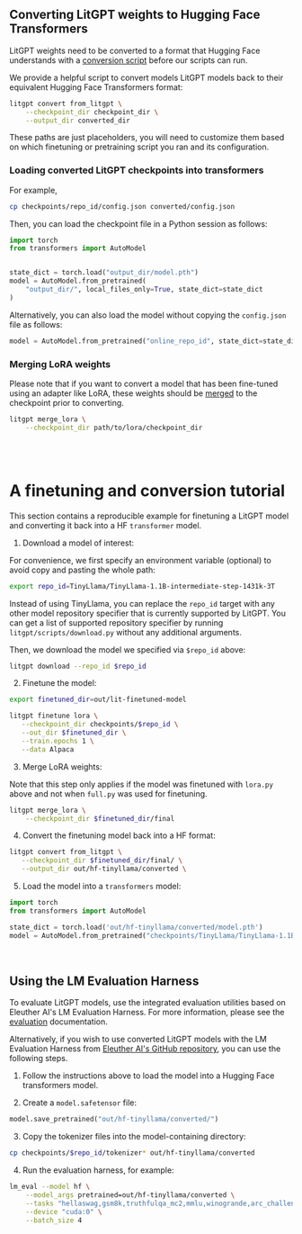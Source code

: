 ## Converting LitGPT weights to Hugging Face Transformers

LitGPT weights need to be converted to a format that Hugging Face understands with a [conversion script](../litgpt/scripts/convert_lit_checkpoint.py) before our scripts can run.

We provide a helpful script to convert models LitGPT models back to their equivalent Hugging Face Transformers format:

```sh
litgpt convert from_litgpt \
    --checkpoint_dir checkpoint_dir \
    --output_dir converted_dir
```

These paths are just placeholders, you will need to customize them based on which finetuning or pretraining script you ran and its configuration.

### Loading converted LitGPT checkpoints into transformers


For example,

```bash
cp checkpoints/repo_id/config.json converted/config.json
```

Then, you can load the checkpoint file in a Python session as follows:

```python
import torch
from transformers import AutoModel


state_dict = torch.load("output_dir/model.pth")
model = AutoModel.from_pretrained(
    "output_dir/", local_files_only=True, state_dict=state_dict
)
```

Alternatively, you can also load the model without copying the `config.json` file as follows:

```python
model = AutoModel.from_pretrained("online_repo_id", state_dict=state_dict)
```



### Merging LoRA weights

Please note that if you want to convert a model that has been fine-tuned using an adapter like LoRA, these weights should be [merged](../litgpt/scripts/merge_lora.py) to the checkpoint prior to converting.

```sh
litgpt merge_lora \
    --checkpoint_dir path/to/lora/checkpoint_dir
```

<br>
<br>

# A finetuning and conversion tutorial

This section contains a reproducible example for finetuning a LitGPT model and converting it back into a HF `transformer` model.

1. Download a model of interest:

For convenience, we first specify an environment variable (optional) to avoid copy and pasting the whole path:

```bash
export repo_id=TinyLlama/TinyLlama-1.1B-intermediate-step-1431k-3T
```

Instead of using TinyLlama, you can replace the `repo_id` target with any other model repository 
specifier that is currently supported by LitGPT. You can get a list of supported repository specifier
by running `litgpt/scripts/download.py` without any additional arguments.

Then, we download the model we specified via `$repo_id` above:

```bash
litgpt download --repo_id $repo_id
```

2. Finetune the model:


```bash
export finetuned_dir=out/lit-finetuned-model

litgpt finetune lora \
   --checkpoint_dir checkpoints/$repo_id \
   --out_dir $finetuned_dir \
   --train.epochs 1 \
   --data Alpaca
```

3. Merge LoRA weights:

Note that this step only applies if the model was finetuned with `lora.py` above and not when `full.py` was used for finetuning.

```bash
litgpt merge_lora \
    --checkpoint_dir $finetuned_dir/final
```


4. Convert the finetuning model back into a HF format:

```bash
litgpt convert from_litgpt \
   --checkpoint_dir $finetuned_dir/final/ \
   --output_dir out/hf-tinyllama/converted \
```


5. Load the model into a `transformers` model:

```python
import torch
from transformers import AutoModel

state_dict = torch.load('out/hf-tinyllama/converted/model.pth')
model = AutoModel.from_pretrained("checkpoints/TinyLlama/TinyLlama-1.1B-intermediate-step-1431k-3T", state_dict=state_dict)
```

&nbsp;
## Using the LM Evaluation Harness

To evaluate LitGPT models, use the integrated evaluation utilities based on Eleuther AI's LM Evaluation Harness. For more information, please see the [evaluation](evaluation.md) documentation.

Alternatively, if you wish to use converted LitGPT models with the LM Evaluation Harness from [Eleuther AI's GitHub repository](https://github.com/EleutherAI/lm-evaluation-harness), you can use the following steps.

1. Follow the instructions above to load the model into a Hugging Face transformers model.

2. Create a `model.safetensor` file:

```python
model.save_pretrained("out/hf-tinyllama/converted/")
```

3. Copy the tokenizer files into the model-containing directory:

```bash
cp checkpoints/$repo_id/tokenizer* out/hf-tinyllama/converted
```

4. Run the evaluation harness, for example:

```bash
lm_eval --model hf \
    --model_args pretrained=out/hf-tinyllama/converted \
    --tasks "hellaswag,gsm8k,truthfulqa_mc2,mmlu,winogrande,arc_challenge" \
    --device "cuda:0" \
    --batch_size 4
```